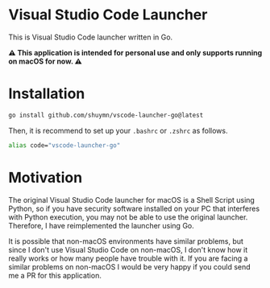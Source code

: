# Visual Studio Code Launcher

This is Visual Studio Code launcher written in Go.

**:warning: This application is intended for personal use and only supports running on macOS for now. :warning:**

# Installation

```bash
go install github.com/shuymn/vscode-launcher-go@latest
```

Then, it is recommend to set up your `.bashrc` or `.zshrc` as follows.

```bash
alias code="vscode-launcher-go"
```

# Motivation

The original Visual Studio Code launcher for macOS is a Shell Script using Python, so if you have security software installed on your PC that interferes with Python execution, you may not be able to use the original launcher. Therefore, I have reimplemented the launcher using Go.

It is possible that non-macOS environments have similar problems, but since I don't use Visual Studio Code on non-macOS, I don't know how it really works or how many people have trouble with it. If you are facing a similar problems on non-macOS I would be very happy if you could send me a PR for this application.